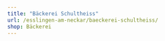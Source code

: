 ```yaml
---
title: "Bäckerei Schultheiss"
url: /esslingen-am-neckar/baeckerei-schultheiss/
shop: Bäckerei
---
```

